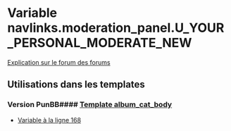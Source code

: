 # Variable navlinks.moderation_panel.U_YOUR_PERSONAL_MODERATE_NEW
[Explication sur le forum des forums](http://forum.forumactif.com/t294113-listing-des-variables#navlinks.moderation_panel.U_YOUR_PERSONAL_MODERATE_NEW)
## Utilisations dans les templates
### Version PunBB#### [Template album_cat_body](punbb/album_cat_body.md)
* [Variable à la ligne 168](../punbb/album_cat_body.tpl#L168)